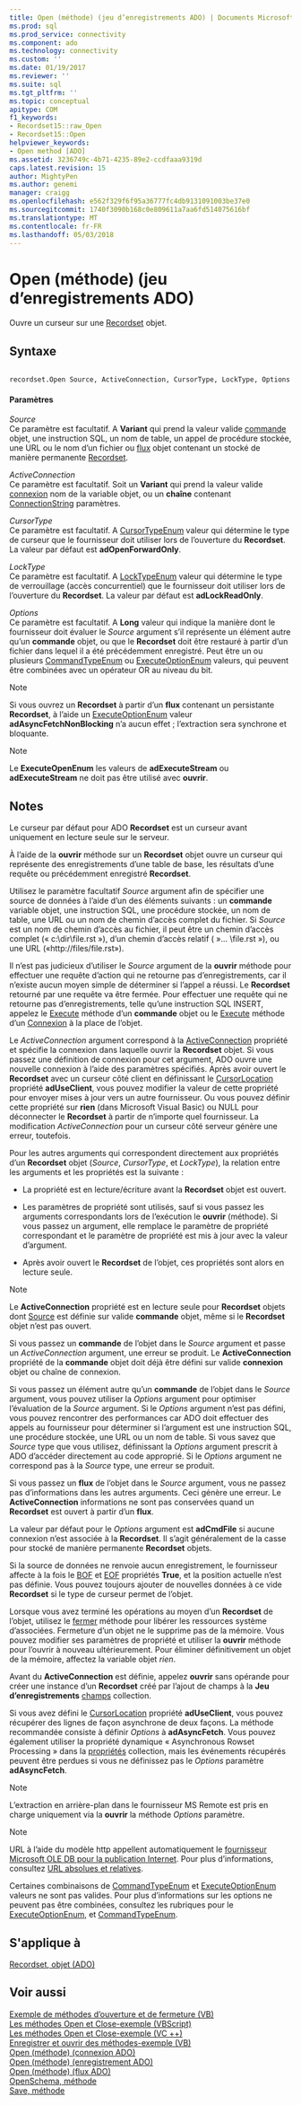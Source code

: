 ```yaml
---
title: Open (méthode) (jeu d’enregistrements ADO) | Documents Microsoft
ms.prod: sql
ms.prod_service: connectivity
ms.component: ado
ms.technology: connectivity
ms.custom: ''
ms.date: 01/19/2017
ms.reviewer: ''
ms.suite: sql
ms.tgt_pltfrm: ''
ms.topic: conceptual
apitype: COM
f1_keywords:
- Recordset15::raw_Open
- Recordset15::Open
helpviewer_keywords:
- Open method [ADO]
ms.assetid: 3236749c-4b71-4235-89e2-ccdfaaa9319d
caps.latest.revision: 15
author: MightyPen
ms.author: genemi
manager: craigg
ms.openlocfilehash: e562f329f6f95a36777fc4db9131091003be37e0
ms.sourcegitcommit: 1740f3090b168c0e809611a7aa6fd514075616bf
ms.translationtype: MT
ms.contentlocale: fr-FR
ms.lasthandoff: 05/03/2018
---
```

# <a name="open-method-ado-recordset"></a>Open (méthode) (jeu d’enregistrements ADO)
Ouvre un curseur sur une [Recordset](../../../ado/reference/ado-api/recordset-object-ado.md) objet.  
  
## <a name="syntax"></a>Syntaxe  
  
```  
  
recordset.Open Source, ActiveConnection, CursorType, LockType, Options  
```  
  
#### <a name="parameters"></a>Paramètres  
 *Source*  
 Ce paramètre est facultatif. A **Variant** qui prend la valeur valide [commande](../../../ado/reference/ado-api/command-object-ado.md) objet, une instruction SQL, un nom de table, un appel de procédure stockée, une URL ou le nom d’un fichier ou [flux](../../../ado/reference/ado-api/stream-object-ado.md) objet contenant un stocké de manière permanente [Recordset](../../../ado/reference/ado-api/recordset-object-ado.md).  
  
 *ActiveConnection*  
 Ce paramètre est facultatif. Soit un **Variant** qui prend la valeur valide [connexion](../../../ado/reference/ado-api/connection-object-ado.md) nom de la variable objet, ou un **chaîne** contenant [ConnectionString](../../../ado/reference/ado-api/connectionstring-property-ado.md) paramètres.  
  
 *CursorType*  
 Ce paramètre est facultatif. A [CursorTypeEnum](../../../ado/reference/ado-api/cursortypeenum.md) valeur qui détermine le type de curseur que le fournisseur doit utiliser lors de l’ouverture du **Recordset**. La valeur par défaut est **adOpenForwardOnly**.  
  
 *LockType*  
 Ce paramètre est facultatif. A [LockTypeEnum](../../../ado/reference/ado-api/locktypeenum.md) valeur qui détermine le type de verrouillage (accès concurrentiel) que le fournisseur doit utiliser lors de l’ouverture du **Recordset**. La valeur par défaut est **adLockReadOnly**.  
  
 *Options*  
 Ce paramètre est facultatif. A **Long** valeur qui indique la manière dont le fournisseur doit évaluer le *Source* argument s’il représente un élément autre qu’un **commande** objet, ou que le **Recordset** doit être restauré à partir d’un fichier dans lequel il a été précédemment enregistré. Peut être un ou plusieurs [CommandTypeEnum](../../../ado/reference/ado-api/commandtypeenum.md) ou [ExecuteOptionEnum](../../../ado/reference/ado-api/executeoptionenum.md) valeurs, qui peuvent être combinées avec un opérateur OR au niveau du bit.  
  
> [!NOTE]
>  Si vous ouvrez un **Recordset** à partir d’un **flux** contenant un persistante **Recordset**, à l’aide un [ExecuteOptionEnum](../../../ado/reference/ado-api/executeoptionenum.md) valeur **adAsyncFetchNonBlocking** n’a aucun effet ; l’extraction sera synchrone et bloquante.  
  
> [!NOTE]
>  Le **ExecuteOpenEnum** les valeurs de **adExecuteStream** ou **adExecuteStream** ne doit pas être utilisé avec **ouvrir**.  
  
## <a name="remarks"></a>Notes  
 Le curseur par défaut pour ADO **Recordset** est un curseur avant uniquement en lecture seule sur le serveur.  
  
 À l’aide de la **ouvrir** méthode sur un **Recordset** objet ouvre un curseur qui représente des enregistrements d’une table de base, les résultats d’une requête ou précédemment enregistré **Recordset**.  
  
 Utilisez le paramètre facultatif *Source* argument afin de spécifier une source de données à l’aide d’un des éléments suivants : un **commande** variable objet, une instruction SQL, une procédure stockée, un nom de table, une URL ou un nom de chemin d’accès complet du fichier. Si *Source* est un nom de chemin d’accès au fichier, il peut être un chemin d’accès complet (« c:\dir\file.rst »), d’un chemin d’accès relatif ( »... \file.rst »), ou une URL («http://files/file.rst»).  
  
 Il n’est pas judicieux d’utiliser le *Source* argument de la **ouvrir** méthode pour effectuer une requête d’action qui ne retourne pas d’enregistrements, car il n’existe aucun moyen simple de déterminer si l’appel a réussi. Le **Recordset** retourné par une requête va être fermée. Pour effectuer une requête qui ne retourne pas d’enregistrements, telle qu’une instruction SQL INSERT, appelez le [Execute](../../../ado/reference/ado-api/execute-method-ado-command.md) méthode d’un **commande** objet ou le [Execute](../../../ado/reference/ado-api/execute-method-ado-connection.md) méthode d’un [Connexion](../../../ado/reference/ado-api/connection-object-ado.md) à la place de l’objet.  
  
 Le *ActiveConnection* argument correspond à la [ActiveConnection](../../../ado/reference/ado-api/activeconnection-property-ado.md) propriété et spécifie la connexion dans laquelle ouvrir la **Recordset** objet. Si vous passez une définition de connexion pour cet argument, ADO ouvre une nouvelle connexion à l’aide des paramètres spécifiés. Après avoir ouvert le **Recordset** avec un curseur côté client en définissant le [CursorLocation](../../../ado/reference/ado-api/cursorlocation-property-ado.md) propriété **adUseClient**, vous pouvez modifier la valeur de cette propriété pour envoyer mises à jour vers un autre fournisseur. Ou vous pouvez définir cette propriété sur **rien** (dans Microsoft Visual Basic) ou NULL pour déconnecter le **Recordset** à partir de n’importe quel fournisseur. La modification *ActiveConnection* pour un curseur côté serveur génère une erreur, toutefois.  
  
 Pour les autres arguments qui correspondent directement aux propriétés d’un **Recordset** objet (*Source*, *CursorType*, et *LockType*), la relation entre les arguments et les propriétés est la suivante :  
  
-   La propriété est en lecture/écriture avant la **Recordset** objet est ouvert.  
  
-   Les paramètres de propriété sont utilisés, sauf si vous passez les arguments correspondants lors de l’exécution le **ouvrir** (méthode). Si vous passez un argument, elle remplace le paramètre de propriété correspondant et le paramètre de propriété est mis à jour avec la valeur d’argument.  
  
-   Après avoir ouvert le **Recordset** de l’objet, ces propriétés sont alors en lecture seule.  
  
> [!NOTE]
>  Le **ActiveConnection** propriété est en lecture seule pour **Recordset** objets dont [Source](../../../ado/reference/ado-api/source-property-ado-recordset.md) est définie sur valide **commande** objet, même si le **Recordset** objet n’est pas ouvert.  
  
 Si vous passez un **commande** de l’objet dans le *Source* argument et passe un *ActiveConnection* argument, une erreur se produit. Le **ActiveConnection** propriété de la **commande** objet doit déjà être défini sur valide **connexion** objet ou chaîne de connexion.  
  
 Si vous passez un élément autre qu’un **commande** de l’objet dans le *Source* argument, vous pouvez utiliser la *Options* argument pour optimiser l’évaluation de la *Source*  argument. Si le *Options* argument n’est pas défini, vous pouvez rencontrer des performances car ADO doit effectuer des appels au fournisseur pour déterminer si l’argument est une instruction SQL, une procédure stockée, une URL ou un nom de table. Si vous savez que *Source* type que vous utilisez, définissant la *Options* argument prescrit à ADO d’accéder directement au code approprié. Si le *Options* argument ne correspond pas à la *Source* type, une erreur se produit.  
  
 Si vous passez un **flux** de l’objet dans le *Source* argument, vous ne passez pas d’informations dans les autres arguments. Ceci génère une erreur. Le **ActiveConnection** informations ne sont pas conservées quand un **Recordset** est ouvert à partir d’un **flux**.  
  
 La valeur par défaut pour le *Options* argument est **adCmdFile** si aucune connexion n’est associée à la **Recordset**. Il s’agit généralement de la casse pour stocké de manière permanente **Recordset** objets.  
  
 Si la source de données ne renvoie aucun enregistrement, le fournisseur affecte à la fois le [BOF](../../../ado/reference/ado-api/bof-eof-properties-ado.md) et [EOF](../../../ado/reference/ado-api/bof-eof-properties-ado.md) propriétés **True**, et la position actuelle n’est pas définie. Vous pouvez toujours ajouter de nouvelles données à ce vide **Recordset** si le type de curseur permet de l’objet.  
  
 Lorsque vous avez terminé les opérations au moyen d’un **Recordset** de l’objet, utilisez le [fermer](../../../ado/reference/ado-api/close-method-ado.md) méthode pour libérer les ressources système d’associées. Fermeture d’un objet ne le supprime pas de la mémoire. Vous pouvez modifier ses paramètres de propriété et utiliser la **ouvrir** méthode pour l’ouvrir à nouveau ultérieurement. Pour éliminer définitivement un objet de la mémoire, affectez la variable objet *rien*.  
  
 Avant du **ActiveConnection** est définie, appelez **ouvrir** sans opérande pour créer une instance d’un **Recordset** créé par l’ajout de champs à la  **Jeu d’enregistrements** [champs](../../../ado/reference/ado-api/fields-collection-ado.md) collection.  
  
 Si vous avez défini le [CursorLocation](../../../ado/reference/ado-api/cursorlocation-property-ado.md) propriété **adUseClient**, vous pouvez récupérer des lignes de façon asynchrone de deux façons. La méthode recommandée consiste à définir *Options* à **adAsyncFetch**. Vous pouvez également utiliser la propriété dynamique « Asynchronous Rowset Processing » dans la [propriétés](../../../ado/reference/ado-api/properties-collection-ado.md) collection, mais les événements récupérés peuvent être perdues si vous ne définissez pas le *Options* paramètre **adAsyncFetch**.  
  
> [!NOTE]
>  L’extraction en arrière-plan dans le fournisseur MS Remote est pris en charge uniquement via la **ouvrir** la méthode *Options* paramètre.  
  
> [!NOTE]
>  URL à l’aide du modèle http appellent automatiquement le [fournisseur Microsoft OLE DB pour la publication Internet](../../../ado/guide/appendixes/microsoft-ole-db-provider-for-internet-publishing.md). Pour plus d’informations, consultez [URL absolues et relatives](../../../ado/guide/data/absolute-and-relative-urls.md).  
  
 Certaines combinaisons de [CommandTypeEnum](../../../ado/reference/ado-api/commandtypeenum.md) et [ExecuteOptionEnum](../../../ado/reference/ado-api/executeoptionenum.md) valeurs ne sont pas valides. Pour plus d’informations sur les options ne peuvent pas être combinées, consultez les rubriques pour le [ExecuteOptionEnum](../../../ado/reference/ado-api/executeoptionenum.md), et [CommandTypeEnum](../../../ado/reference/ado-api/commandtypeenum.md).  
  
## <a name="applies-to"></a>S'applique à  
 [Recordset, objet (ADO)](../../../ado/reference/ado-api/recordset-object-ado.md)  
  
## <a name="see-also"></a>Voir aussi  
 [Exemple de méthodes d’ouverture et de fermeture (VB)](../../../ado/reference/ado-api/open-and-close-methods-example-vb.md)   
 [Les méthodes Open et Close-exemple (VBScript)](../../../ado/reference/ado-api/open-and-close-methods-example-vbscript.md)   
 [Les méthodes Open et Close-exemple (VC ++)](../../../ado/reference/ado-api/open-and-close-methods-example-vc.md)   
 [Enregistrer et ouvrir des méthodes-exemple (VB)](../../../ado/reference/ado-api/save-and-open-methods-example-vb.md)   
 [Open (méthode) (connexion ADO)](../../../ado/reference/ado-api/open-method-ado-connection.md)   
 [Open (méthode) (enregistrement ADO)](../../../ado/reference/ado-api/open-method-ado-record.md)   
 [Open (méthode) (flux ADO)](../../../ado/reference/ado-api/open-method-ado-stream.md)   
 [OpenSchema, méthode](../../../ado/reference/ado-api/openschema-method.md)   
 [Save, méthode](../../../ado/reference/ado-api/save-method.md)
